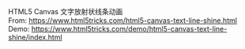HTML5 Canvas 文字放射状线条动画  
From: https://www.html5tricks.com/html5-canvas-text-line-shine.html  
Demo: https://www.html5tricks.com/demo/html5-canvas-text-line-shine/index.html
